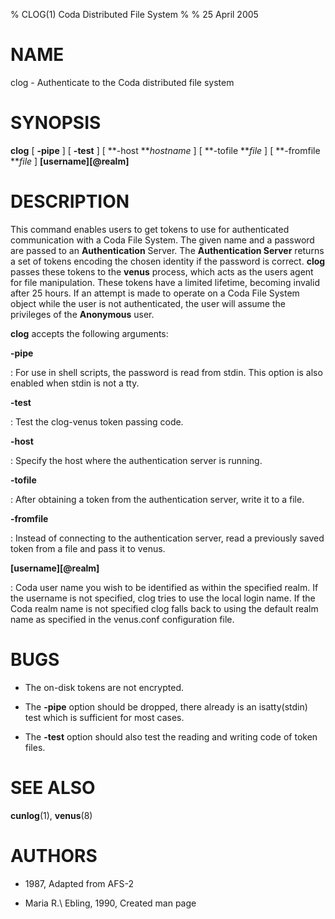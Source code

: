 % CLOG(1) Coda Distributed File System
%
% 25 April 2005

NAME
====

clog - Authenticate to the Coda distributed file system

SYNOPSIS
========

**clog** \[ **-pipe** \] \[ **-test** \] \[ **-host ***hostname* \] \[
**-tofile ***file* \] \[ **-fromfile ***file* \]
**\[username\]\[\@realm\]**

DESCRIPTION
===========

This command enables users to get tokens to use for authenticated
communication with a Coda File System. The given name and a password are
passed to an **Authentication** Server. The **Authentication Server**
returns a set of tokens encoding the chosen identity if the password is
correct. **clog** passes these tokens to the **venus** process, which
acts as the users agent for file manipulation. These tokens have a
limited lifetime, becoming invalid after 25 hours. If an attempt is made
to operate on a Coda File System object while the user is not
authenticated, the user will assume the privileges of the **Anonymous**
user.

**clog** accepts the following arguments:

**-pipe**

:   For use in shell scripts, the password is read from stdin. This
    option is also enabled when stdin is not a tty.

**-test**

:   Test the clog-venus token passing code.

**-host**

:   Specify the host where the authentication server is running.

**-tofile**

:   After obtaining a token from the authentication server, write it to
    a file.

**-fromfile**

:   Instead of connecting to the authentication server, read a
    previously saved token from a file and pass it to venus.

**\[username\]\[\@realm\]**

:   Coda user name you wish to be identified as within the specified
    realm. If the username is not specified, clog tries to use the local
    login name. If the Coda realm name is not specified clog falls back
    to using the default realm name as specified in the venus.conf
    configuration file.

BUGS
====

* The on-disk tokens are not encrypted.

* The **-pipe** option should be dropped, there already is an
  isatty(stdin) test which is sufficient for most cases.

* The **-test** option should also test the reading and writing code
  of token files.

SEE ALSO
========

**cunlog**(1), **venus**(8)

AUTHORS
=======

* 1987, Adapted from AFS-2

* Maria R.\ Ebling, 1990, Created man page
